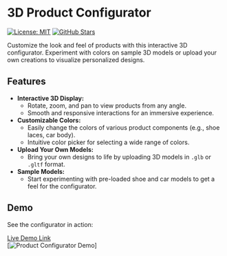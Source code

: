 # 3D Product Configurator

[![License: MIT](https://img.shields.io/badge/License-MIT-yellow.svg)](https://opensource.org/licenses/MIT)
[![GitHub Stars](https://img.shields.io/github/stars/ersurajsingh/ProductConfigurator-Threejs.svg?style=social&label=Star)](https://github.com/ersurajsingh/ProductConfigurator-Threejs)

Customize the look and feel of products with this interactive 3D configurator. Experiment with colors on sample 3D models or upload your own creations to visualize personalized designs.

## Features

- **Interactive 3D Display:**
  - Rotate, zoom, and pan to view products from any angle.
  - Smooth and responsive interactions for an immersive experience.
- **Customizable Colors:**
  - Easily change the colors of various product components (e.g., shoe laces, car body).
  - Intuitive color picker for selecting a wide range of colors.
- **Upload Your Own Models:**
  - Bring your own designs to life by uploading 3D models in `.glb` or `.gltf` format.
- **Sample Models:**
  - Start experimenting with pre-loaded shoe and car models to get a feel for the configurator.

## Demo

See the configurator in action:

[Live Demo Link ](https://yourproduct.netlify.app/)  
[![Product Configurator Demo](https://yourproduct.netlify.app/)]


